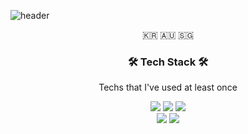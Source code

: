 ![header](https://capsule-render.vercel.app/api?type=soft&color=auto&height=150&section=header&text=yuyusss&fontSize=70&animation=twinkling)

<p align="center">🇰🇷 🇦🇺 🇸🇬</p>

<h3 align="center">🛠 Tech Stack 🛠</h3>

<p align="center"> Techs that I've used at least once </p>

<p align="center">

  <img src="https://img.shields.io/badge/Java-007396?style=flat-square&logo=Java&logoColor=white"/>
  <img src="https://img.shields.io/badge/Javascript-ffb13b?style=flat-square&logo=javascript&logoColor=white"/>
  <img src="https://img.shields.io/badge/css-1572B6?style=flat-square&logo=css3&logoColor=white"/> 
  <br>
  <img src="https://img.shields.io/badge/SpringBoot-6DB33F?style=flat-square&logo=Spring&logoColor=white"/>
  <img src="https://img.shields.io/badge/Mysql-E6B91E?style=flat-square&logo=MySql&logoColor=white"/>
</p>

<br>

  
<br>

